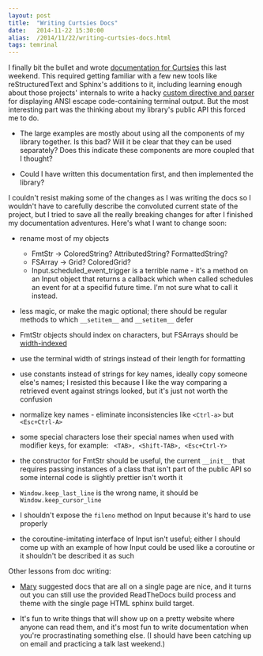 ```yaml
---
layout: post
title:  "Writing Curtsies Docs"
date:   2014-11-22 15:30:00
alias:  /2014/11/22/writing-curtsies-docs.html
tags: temrinal
---
```


I finally bit the bullet and wrote [documentation for
Curtsies](http://curtsies.readthedocs.org/en/latest/) this last weekend.
This required getting familiar with a few new tools like reStructuredText
and Sphinx's additions to it, including learning enough about those projects'
internals to write a hacky
[custom directive and parser](https://github.com/thomasballinger/curtsies/blob/master/docs/terminal_output.py)
for displaying ANSI escape code-containing terminal output. But the most
interesting part was the thinking about my library's public API this forced me to do.

* The large examples are mostly about using all the components of my library
  together. Is this bad? Will it be clear that they can be used
  separately? Does this indicate these components are more coupled that I
  thought?

* Could I have written this documentation first, and then implemented the
  library?

I couldn't resist making some of the changes as I was writing the docs
so I wouldn't have to carefully describe the convoluted current state of the
project, but I tried to save all the really breaking changes for after I finished
my documentation adventures. Here's what I want to change soon:

* rename most of my objects
  * FmtStr -> ColoredString? AttributedString? FormattedString?
  * FSArray -> Grid? ColoredGrid?
  * Input.scheduled_event_trigger is a terrible name - it's a method on an
    Input object that returns a callback which when called schedules an event
    for at a specifid future time. I'm not sure what to call it instead.

* less magic, or make the magic optional; there should be regular methods to
  which `__setitem__` and `__setitem__` defer

* FmtStr objects should index on characters, but FSArrays should be
  [width-indexed](http://curtsies.readthedocs.org/en/latest/index.html#fmtstr-len-vs-width)

* use the terminal width of strings instead of their length for formatting

* use constants instead of strings for key names, ideally copy someone else's
  names; I resisted this because I like the way comparing a retrieved event
  against strings looked, but it's just not worth the confusion

* normalize key names - eliminate inconsistencies like `<Ctrl-a>` but
  `<Esc+Ctrl-A>`

* some special characters lose their special names when used with modifier keys, for example:
  `` <TAB>, <Shift-TAB>, <Esc+Ctrl-Y>``

* the constructor for FmtStr should be useful, the current `__init__` that
  requires passing instances of a class that isn't part of the public API
  so some internal code is slightly prettier isn't worth it

* `Window.keep_last_line` is the wrong name, it should be `Window.keep_cursor_line`

* I shouldn't expose the `fileno` method on Input because it's hard to use
  properly

* the coroutine-imitating interface of Input isn't useful; either I should come up
  with an example of how Input could be used like a coroutine or it shouldn't be described
  it as such

Other lessons from doc writing:

* [Mary](http://maryrosecook.com/) suggested docs that are all on a single page are nice,
  and it turns out you can still use the provided ReadTheDocs
  build process and theme with the single page HTML sphinx build target.

* It's fun to write things that will show up on a pretty website where anyone
  can read them, and it's most fun to write documentation when you're procrastinating
  something else. (I should have been catching up on email and practicing a
  talk last weekend.)

